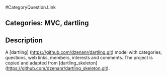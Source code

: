 #CategoryQuestion.Link

## Categories: MVC, dartling

## Description

A [dartling] (https://github.com/dzenanr/dartling.git) model with categories, questions, web links, members, interests and comments. 
The project is copied and adapted from [dartling_skeleton] (https://github.com/dzenanr/dartling_skeleton.git).   




